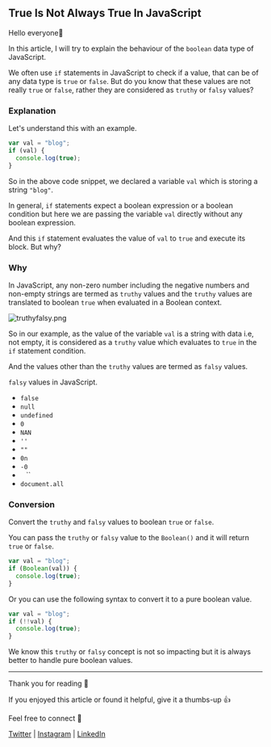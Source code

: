 ## True Is Not Always True In JavaScript

Hello everyone👋

In this article, I will try to explain the behaviour of the `boolean` data type of JavaScript.

We often use `if` statements in JavaScript to check if a value, that can be of any data type is `true` or `false`. But do you know that these values are not really `true` or `false`, rather they are considered as `truthy` or `falsy` values?

### Explanation

Let's understand this with an example.

```javascript
var val = "blog";
if (val) {
  console.log(true);
}
```
So in the above code snippet, we declared a variable `val` which is storing a string `"blog"`.

In general, `if` statements expect a boolean expression or a boolean condition but here we are passing the variable `val` directly without any boolean expression.

And this `if` statement evaluates the value of `val` to `true` and execute its block. But why?

### Why

In JavaScript, any non-zero number including the negative numbers and non-empty strings are termed as `truthy` values and the `truthy` values are translated to boolean `true` when evaluated in a Boolean context.


![truthyfalsy.png](https://cdn.hashnode.com/res/hashnode/image/upload/v1621016536792/Fvp6R5Rca.png)

So in our example, as the value of the variable `val` is a string with data i.e, not empty, it is considered as a `truthy` value which evaluates to `true` in the `if` statement condition.

And the values other than the `truthy` values are termed as `falsy` values.

`falsy` values in JavaScript.

- `false`
- `null`
- `undefined`
- `0`
- `NAN`
- `''`
- `""`
- `0n`
- `-0`
- `` `` ``
- `document.all`

### Conversion

Convert the `truthy` and `falsy` values to boolean `true` or `false`.

You can pass the `truthy` or `falsy` value to the `Boolean()` and it will return `true` or `false`.

```javascript
var val = "blog";
if (Boolean(val)) {
  console.log(true);
}
```

Or you can use the following syntax to convert it to a pure boolean value.

```javascript
var val = "blog";
if (!!val) {
  console.log(true);
}
```

We know this `truthy` or `falsy` concept is not so impacting but it is always better to handle pure boolean values.

---

Thank you for reading 🙏

If you enjoyed this article or found it helpful, give it a thumbs-up 👍

Feel free to connect 👋

[Twitter](https://twitter.com/kakatibibek) | [Instagram](https://instagram.com/bibekkakati) | [LinkedIn](https://linkedin.com/in/bibekkakati)


 
